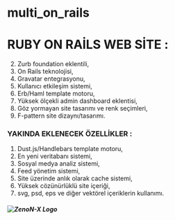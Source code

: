 # multi_on_rails
# RUBY ON RAİLS WEB SİTE :
2. Zurb foundation eklentili,
3. On Rails teknolojisi,
4. Gravatar entegrasyonu,
5. Kullanıcı etkileşim sistemi,
6. Erb/Haml template motoru,
7. Yüksek ölçekli admin dashboard eklentisi,
8. Göz yormayan site tasarımı ve renk seçimleri,
9. F-pattern site dizaynı/tasarımı.

### YAKINDA EKLENECEK ÖZELLİKLER :
1. Dust.js/Handlebars template motoru,
2. En yeni veritabanı sistemi,
3. Sosyal medya analiz sistemi,
4. Feed yönetim sistemi,
5. Site üzerinde anlık olarak cache sistemi,
6. Yüksek cözünürlüklü site içeriği,
7. svg, psd, eps ve diğer vektörel içeriklerin kullanımı.

##### ![ZenoN-X Logo](https://avatars3.githubusercontent.com/u/24498336?v=3&u=3e5935ae43abd7166967f3660568ff105680dd67&s=400)
